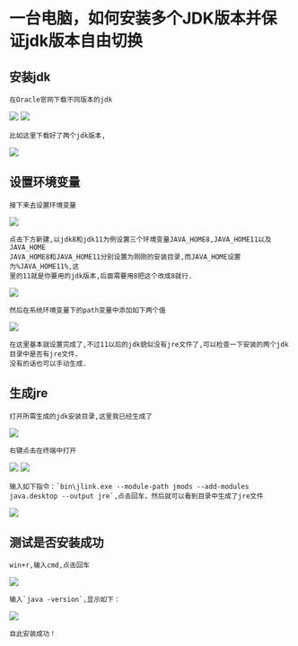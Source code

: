 # 一台电脑，如何安装多个JDK版本并保证jdk版本自由切换

## 安装jdk

    在Oracle官网下载不同版本的jdk
<img src="picture\Snipaste_2025-06-30_23-20-58.png">
<img src="picture\Snipaste_2025-06-30_23-21-47.png">

    比如这里下载好了两个jdk版本,

<img src="picture\Snipaste_2025-06-30_23-25-35.png">

## 设置环境变量

    接下来去设置环境变量
<img src="picture\Snipaste_2025-06-30_23-27-37.png">

    点击下方新建,以jdk8和jdk11为例设置三个环境变量JAVA_HOME8,JAVA_HOME11以及JAVA_HOME
    JAVA_HOME8和JAVA_HOME11分别设置为刚刚的安装目录,而JAVA_HOME设置为%JAVA_HOME11%,这
    里的11就是你要用的jdk版本,后面需要用8把这个改成8就行.

<img src="picture\Snipaste_2025-06-30_23-28-04.png">

    然后在系统环境变量下的path变量中添加如下两个值

<img src="picture\Snipaste_2025-06-30_23-28-52.png">

    在这里基本就设置完成了,不过11以后的jdk貌似没有jre文件了,可以检查一下安装的两个jdk目录中是否有jre文件，
    没有的话也可以手动生成.

## 生成jre

    打开所需生成的jdk安装目录,这里我已经生成了
<img src="picture\Snipaste_2025-06-30_23-39-29.png">

    右键点击在终端中打开

<img src="picture\Snipaste_2025-06-30_23-44-15.png">

<img src="picture\Snipaste_2025-06-30_23-44-28.png">

    输入如下指令：`bin\jlink.exe --module-path jmods --add-modules java.desktop --output jre`,点击回车，然后就可以看到目录中生成了jre文件

<img src="picture\Snipaste_2025-06-30_23-44-41.png">

## 测试是否安装成功

    win+r,输入cmd,点击回车
<img src="picture\Snipaste_2025-06-30_23-47-14.png">

    输入`java -version`,显示如下：

<img src="picture\Snipaste_2025-06-30_23-47-33.png">

    自此安装成功！
    






